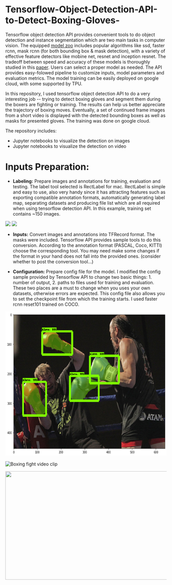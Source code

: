# Tensorflow-Object-Detection-API-to-Detect-Boxing-Gloves-

Tensorflow object detection API provides convenient tools to do object detection and instance segmentation which are two main tasks in computer vision. The equipped [model zoo](https://github.com/tensorflow/models/blob/master/research/object_detection/g3doc/detection_model_zoo.md) includes popular algorithms like ssd, faster rcnn, mask rcnn (for both bounding box & mask detection), with a variety of effective feature detectors like mobine net, resnet and inception resnet. The tradeoff between speed and accuracy of these models is thoroughly studied in this [paper](https://arxiv.org/pdf/1611.10012.pdf). Users can select a proper model as needed. The API provides easy-folowed pipeline to customize inputs, model parameters and evaluation metrics. The model training can be easily deployed on google cloud, with some supported by TPU. 

In this repository, I used tensorflow object detection API to do a very interesting job -- trying to detect boxing gloves and segment them during the boxers are fighting or training. The results can help us better appreciate the trajectory of boxing moves. Eventually, a set of continued frame images from a short video is displayed with the detected bounding boxes as well as masks for presented gloves. The training was done on google cloud.

The repository includes:

* Jupyter notebooks to visualize the detection on images
* Jupyter notebooks to visualize the detection on video

# Inputs Preparation:

* **Labeling:** Prepare images and annotations for training, evaluation and testing. The label tool selected is RectLabel for mac. RectLabel is simple and easy to use, also very handy since it has attracting features such as exporting compatible annotation formats, automatically generating label map, separating datasets and producing file list which are all required when using tensorflow detection API. In this example, training set contains ~150 images. 

<p float="left">
  <img src="/img1.png" width="100" />
  <img src="/img2.png" width="100" /> 
</p>

* **Inputs:** Convert images and annotations into TFRecord format. The masks were included. Tensorflow API provides sample tools to do this conversion. According to the annotation format (PASCAL, Coco, KITTI) choose the corresponding tool. You may need make some changes if the format in your hand does not fall into the provided ones. 
(consider whether to post the conversion tool...)

* **Configuration:** Prepare config file for the model. I modified the config sample provided by Tensorflow API to change two basic things: 1. number of output, 2. paths to files used for training and evaluation. These two places are a must to change when you uses your own datasets, otherwise errors are expected. This config file also allows you to set the checkpoint file from which the training starts. I used faster rcnn reset101 trained on COCO. 

<p align="center">
  <img src="readme.png" width=676 height=450>
</p>

![Boxing fight video clip](Boxing_fight_readme_downsize.gif)


<p align='center'>
  <img width="600" height="338" src="Boxing_fight_readme_downsize.gif">
</p>

